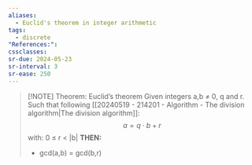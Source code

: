 ```yaml
---
aliases:
  - Euclid's theorem in integer arithmetic
tags:
  - discrete
"References:": 
cssclasses: 
sr-due: 2024-05-23
sr-interval: 3
sr-ease: 250
---
```


> [!NOTE] Theorem: Euclid’s theorem 
> Given integers a,b ≠ 0, q and r. Such that following  [[20240519 - 214201 - Algorithm - The division algorithm|The division algorithm]]: 
> $$
> a = q\cdot b +r 
> $$ 
> with:  0 ≤ r < |b|
> **THEN:**
> + gcd(a,b) = gcd(b,r)



